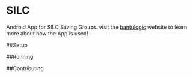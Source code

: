 # SILC
Android App for SILC Saving Groups. visit the [bantulogic](https://www.bantulogic.com) website to learn more about how the App is used!

##Setup

##Running

##Contributing
